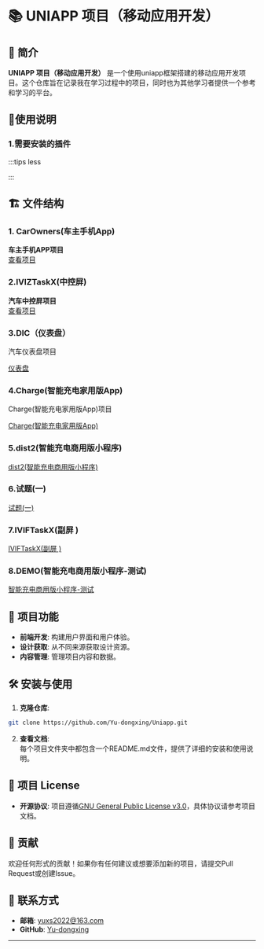 # 📚 UNIAPP 项目（移动应用开发）
## 📖 简介
**UNIAPP 项目（移动应用开发）** 是一个使用uniapp框架搭建的移动应用开发项目。这个仓库旨在记录我在学习过程中的项目，同时也为其他学习者提供一个参考和学习的平台。

## 📝使用说明
### 1.需要安装的插件
:::tips
less

:::

## 🏗️ 文件结构
### 1. CarOwners(车主手机App)
**车主手机APP项目**  
[查看项目](./CarOwners(车主手机App)/)

### 2.IVIZTaskX(中控屏)
**汽车中控屏项目**  
[查看项目](./IVIZTaskX(中控屏)/)



### 3.DIC（仪表盘）
汽车仪表盘项目

[仪表盘](./DIC(仪表盘)/)

### 4.Charge(智能充电家用版App)
Charge(智能充电家用版App)项目

[Charge(智能充电家用版App)](./Charge(智能充电家用版App)/)

### 5.dist2(智能充电商用版小程序)
[dist2(智能充电商用版小程序)](./dist2(智能充电商用版小程序)/)

### 6.试题(一)
[试题(一)](试题(一))

### 7.IVIFTaskX(副屏 )
[IVIFTaskX(副屏 )](./IVIFTaskX(副屏%20)/)

### 8.DEMO(智能充电商用版小程序-测试)
[智能充电商用版小程序-测试](./Demo/)

## 🚀 项目功能
+ **前端开发**: 构建用户界面和用户体验。
+ **设计获取**: 从不同来源获取设计资源。
+ **内容管理**: 管理项目内容和数据。

## 🛠️ 安装与使用
1. **克隆仓库**:

```bash
git clone https://github.com/Yu-dongxing/Uniapp.git
```

2. **查看文档**:  
每个项目文件夹中都包含一个README.md文件，提供了详细的安装和使用说明。

## 📜 项目 License
+ **开源协议**: 项目遵循[GNU General Public License v3.0](./LICENSE)，具体协议请参考项目文档。

## 💌 贡献
欢迎任何形式的贡献！如果你有任何建议或想要添加新的项目，请提交Pull Request或创建Issue。

## 📧 联系方式
+ **邮箱**: [yuxs2022@163.com](mailto:yuxs2022@163.com)
+ **GitHub**: [Yu-dongxing](https://github.com/Yu-dongxing)

---

